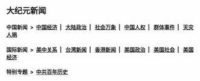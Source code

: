 ## 大纪元新闻

#### 中国新闻 &nbsp;>&nbsp; [中国经济](indexes/ncid283/README.md?08280045) &nbsp;| &nbsp; [大陆政治](indexes/ncid277/README.md?08280045) &nbsp;| &nbsp; [社会万象](indexes/ncid282/README.md?08280045) &nbsp;| &nbsp; [中国人权](indexes/ncid278/README.md?08280045) &nbsp;| &nbsp; [群体事件](indexes/ncid279/README.md?08280045) &nbsp;| &nbsp; [天灾人祸](indexes/ncid280/README.md?08280045)

#### 国际新闻 &nbsp;>&nbsp; [美中关系](indexes/nf1412576/README.md?08280045) &nbsp;| &nbsp; [台湾新闻](indexes/ncid1349361/README.md?08280045) &nbsp;| &nbsp; [香港新闻](indexes/ncid1349362/README.md?08280045) &nbsp;| &nbsp; [美国政治](indexes/ncid1078159/README.md?08280045) &nbsp;| &nbsp; [美国社会](indexes/ncid1078160/README.md?08280045) &nbsp;| &nbsp; [美国经济](indexes/ncid1078158/README.md?08280045)

#### 特别专题 &nbsp;>&nbsp; [中共百年历史](https://github.com/epoch-news/epoch-special/blob/master/README.md?08280045)  
